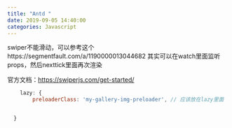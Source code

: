 ```yaml
---
title: "Antd "
date: 2019-09-05 14:40:00
categories: Javascript
---
```


swiper不能滑动，可以参考这个https://segmentfault.com/a/1190000013044682
其实可以在watch里面监听props，然后nexttick里面再次渲染

官方文档：https://swiperjs.com/get-started/

```javascript
	lazy: {
    	preloaderClass: 'my-gallery-img-preloader', // 应该放在lazy里面


  }
```

